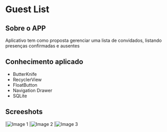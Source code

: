 # Guest List

## Sobre o APP 
Aplicativo tem como proposta gerenciar uma lista de convidados, listando presenças confirmadas e ausentes
## Conhecimento aplicado
* ButterKnife
* RecyclerView
* FloatButton
* Navigation Drawer
* SQLite

## Screeshots

|![Image 1](https://github.com/reginaldobarreto/GuestList/blob/master/1.png)
|![Image 2](https://github.com/reginaldobarreto/GuestList/blob/master/2.png)
|![Image 3](https://github.com/reginaldobarreto/GuestList/blob/master/3.png)